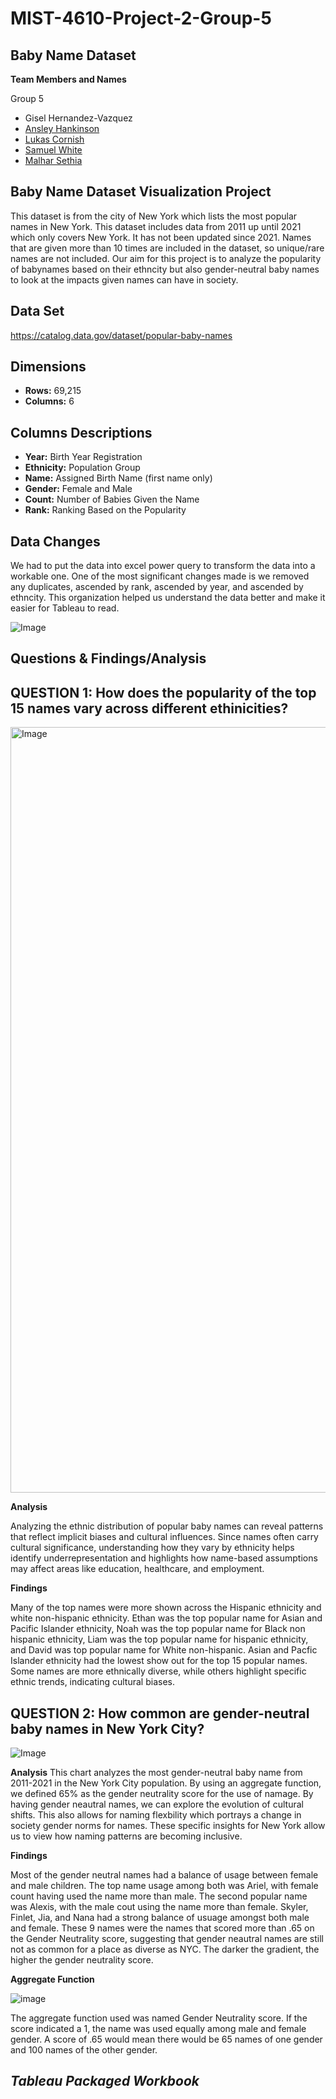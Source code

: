 # MIST-4610-Project-2-Group-5

Baby Name Dataset
-

**Team Members and Names**

Group 5
- Gisel Hernandez-Vazquez
- [Ansley Hankinson](https://github.com/ansleyhankinson/Project-2)
- [Lukas Cornish](https://github.com/LukasCornish/Project-2)
- [Samuel White](https://github.com/Wykyyd/4610Project2)
- [Malhar Sethia](https://github.com/MalharSethia/Project2MIST4610)

Baby Name Dataset Visualization Project 
-

This dataset is from the city of New York which lists the most popular names in New York. This dataset includes data from 2011 up until 2021 which only covers New York. It has not been updated since 2021. Names that are given more than 10 times are included in the dataset, so unique/rare names are not included. Our aim for this project is to analyze the popularity of babynames based on their ethncity but also gender-neutral baby names to look at the impacts given names can have in society.


Data Set
-

https://catalog.data.gov/dataset/popular-baby-names

**Dimensions**
-

- **Rows:** 69,215
- **Columns:** 6

**Columns Descriptions**
-

- **Year:** Birth Year Registration
- **Ethnicity:** Population Group
- **Name:** Assigned Birth Name (first name only)
- **Gender:** Female and Male
- **Count:** Number of Babies Given the Name
- **Rank:** Ranking Based on the Popularity

**Data Changes**
-

We had to put the data into excel power query to transform the data into a workable one.
One of the most significant changes made is we removed any duplicates, ascended by rank, ascended by year, and ascended by ethncity. This organization helped us understand the data better and make it easier for Tableau to read.

![Image](https://github.com/user-attachments/assets/66a19166-8c8e-4070-8c26-2e2b9163b41d)

Questions & Findings/Analysis
-
**QUESTION 1: How does the popularity of the top 15 names vary across different ethinicities?**
-

<img width="1225" alt="Image" src="https://github.com/user-attachments/assets/2fa24b0b-c338-467c-9a57-5c319008a288" />


**Analysis**

Analyzing the ethnic distribution of popular baby names can reveal patterns that reflect implicit biases and cultural influences. Since names often carry cultural significance, understanding how they vary by ethnicity helps identify underrepresentation and highlights how name-based assumptions may affect areas like education, healthcare, and employment.

**Findings**

Many of the top names were more shown across the Hispanic ethnicity and white non-hispanic ethnicity. Ethan was the top popular name for Asian and Pacific Islander ethnicity, Noah was the top popular name for Black non hispanic ethnicity, Liam was the top popular name for hispanic ethnicity, and David was top popular name for White non-hispanic. Asian and Pacfic Islander ethnicity had the lowest show out for the top 15 popular names. Some names are more ethnically diverse, while others highlight specific ethnic trends, indicating cultural biases.

**QUESTION 2: How common are gender-neutral baby names in New York City?**
- 

![Image](https://github.com/user-attachments/assets/4446f75e-6b03-44b4-a8cb-3ffb14ba812f)


**Analysis**
This chart analyzes the most gender-neutral baby name from 2011-2021 in the New York City population. By using an aggregate function, we defined 65% as the gender neutrality score for the use of namage. By having gender neautral names, we can explore the evolution of cultural shifts. This also allows for naming flexbility which portrays a change in society gender norms for names. These specific insights for New York allow us to view how naming patterns are becoming inclusive.

**Findings**

Most of the gender neutral names had a balance of usage between female and male children. The top name usage among both was Ariel, with female count having used the name more than male. The second popular name was Alexis, with the male cout using the name more than female. Skyler, Finlet, Jia, and Nana had a strong balance of usuage amongst both male and female. These 9 names were the names that scored more than .65 on the Gender Neutrality score, suggesting that gender neautral names are still not as common for a place as diverse as NYC. The darker the gradient, the higher the gender neutrality score. 

**Aggregate Function**

![image](https://github.com/user-attachments/assets/2c5c7104-0978-4b4c-b5b3-46cea809cefe)

The aggregate function used was named Gender Neutrality score. If the score indicated a 1, the name was used equally among male and female gender. A score of .65 would mean there would be 65 names of one gender and 100 names of the other gender.

***Tableau Packaged Workbook***
-

